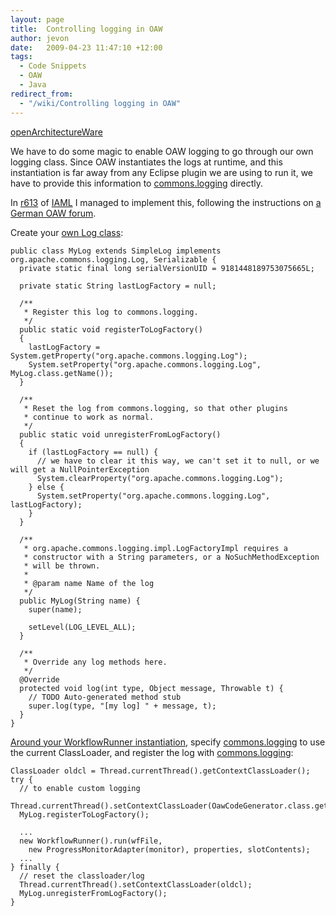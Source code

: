 ```yaml
---
layout: page
title:  Controlling logging in OAW
author: jevon
date:   2009-04-23 11:47:10 +12:00
tags:
  - Code Snippets
  - OAW
  - Java
redirect_from:
  - "/wiki/Controlling logging in OAW"
---
```


[openArchitectureWare](openArchitectureWare.md)

We have to do some magic to enable OAW logging to go through our own logging class. Since OAW instantiates the logs at runtime, and this instantiation is far away from any Eclipse plugin we are using to run it, we have to provide this information to [commons.logging](commons-logging.md) directly.

In <a href="http://code.google.com/p/iaml/source/detail?r=613">r613</a> of [IAML](IAML.md) I managed to implement this, following the instructions on <a href="http://oaw-forum.itemis.de/forum/viewtopic.php?forum=1&showtopic=1486">a German OAW forum</a>.

Create your <a href="http://code.google.com/p/iaml/source/browse/trunk/org.openiaml.model.codegen.oaw/src/org/openiaml/model/codegen/oaw/MyLog.java?spec=svn613&r=613">own Log class</a>:

```
public class MyLog extends SimpleLog implements org.apache.commons.logging.Log, Serializable {
  private static final long serialVersionUID = 9181448189753075665L;
  
  private static String lastLogFactory = null;
  
  /**
   * Register this log to commons.logging.
   */
  public static void registerToLogFactory()
  {
    lastLogFactory = System.getProperty("org.apache.commons.logging.Log");
    System.setProperty("org.apache.commons.logging.Log", MyLog.class.getName());
  }

  /**
   * Reset the log from commons.logging, so that other plugins
   * continue to work as normal.
   */
  public static void unregisterFromLogFactory()
  {
    if (lastLogFactory == null) {
      // we have to clear it this way, we can't set it to null, or we will get a NullPointerException
      System.clearProperty("org.apache.commons.logging.Log");
    } else {
      System.setProperty("org.apache.commons.logging.Log", lastLogFactory);
    }
  }
  
  /**
   * org.apache.commons.logging.impl.LogFactoryImpl requires a
   * constructor with a String parameters, or a NoSuchMethodException
   * will be thrown.
   * 
   * @param name Name of the log
   */
  public MyLog(String name) { 
    super(name);
    
    setLevel(LOG_LEVEL_ALL);
  }

  /**
   * Override any log methods here.
   */
  @Override
  protected void log(int type, Object message, Throwable t) {
    // TODO Auto-generated method stub
    super.log(type, "[my log] " + message, t);
  }
}
```

<a href="http://code.google.com/p/iaml/source/diff?spec=svn613&r=613&format=side&path=/trunk/org.openiaml.model.codegen.oaw/src/org/openiaml/model/codegen/oaw/OawCodeGenerator.java#43">Around your WorkflowRunner instantiation</a>, specify [commons.logging](commons-logging.md) to use the current ClassLoader, and register the log with [commons.logging](commons-logging.md):

```
ClassLoader oldcl = Thread.currentThread().getContextClassLoader();
try {
  // to enable custom logging
  Thread.currentThread().setContextClassLoader(OawCodeGenerator.class.getClassLoader());
  MyLog.registerToLogFactory();

  ...
  new WorkflowRunner().run(wfFile,
    new ProgressMonitorAdapter(monitor), properties, slotContents);
  ...
} finally {
  // reset the classloader/log
  Thread.currentThread().setContextClassLoader(oldcl);
  MyLog.unregisterFromLogFactory();
}
```
